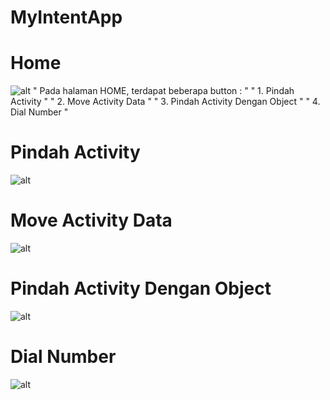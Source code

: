 # MyIntentApp
# Home
![alt](https://github.com/ErinaGarnisWidyawati/MyIntentApp/blob/master/Screenshot_2022-02-24-07-11-04-80_fb5bad4084594c11e26b65c508210873.jpg)
" Pada halaman HOME, terdapat beberapa button : "
" 1. Pindah Activity "
" 2. Move Activity Data "
" 3. Pindah Activity Dengan Object "
" 4. Dial Number "


# Pindah Activity
![alt](https://github.com/ErinaGarnisWidyawati/MyIntentApp/blob/master/Screenshot_2022-02-24-07-11-39-21_fb5bad4084594c11e26b65c508210873.jpg)


# Move Activity Data
![alt](https://github.com/ErinaGarnisWidyawati/MyIntentApp/blob/master/Screenshot_2022-02-24-07-11-42-47_fb5bad4084594c11e26b65c508210873.jpg)


# Pindah Activity Dengan Object
![alt](https://github.com/ErinaGarnisWidyawati/MyIntentApp/blob/master/Screenshot_2022-02-24-07-13-11-48_fb5bad4084594c11e26b65c508210873.jpg)


# Dial Number
![alt](https://github.com/ErinaGarnisWidyawati/MyIntentApp/blob/master/Screenshot_2022-02-24-07-13-18-15_6ba589b35cca5ff8f234db69f4487e8f.jpg)
